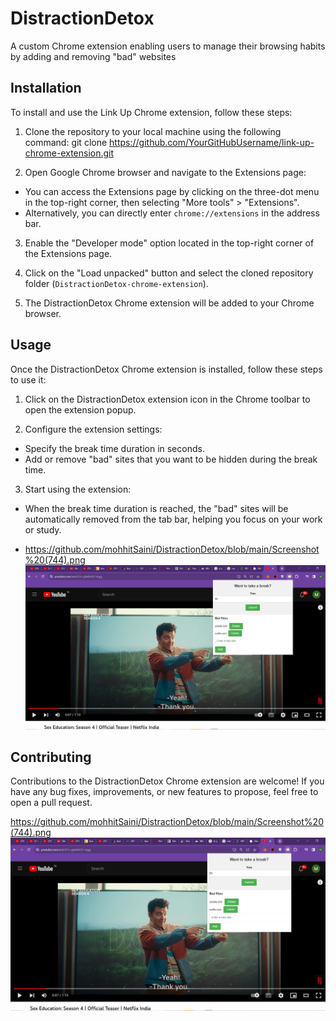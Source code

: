 # DistractionDetox
A custom Chrome extension enabling users to manage their browsing habits by adding and removing "bad" websites

## Installation

To install and use the Link Up Chrome extension, follow these steps:

1. Clone the repository to your local machine using the following command: git clone https://github.com/YourGitHubUsername/link-up-chrome-extension.git
   
2. Open Google Chrome browser and navigate to the Extensions page:
- You can access the Extensions page by clicking on the three-dot menu in the top-right corner, then selecting "More tools" > "Extensions".
- Alternatively, you can directly enter `chrome://extensions` in the address bar.

3. Enable the "Developer mode" option located in the top-right corner of the Extensions page.

4. Click on the "Load unpacked" button and select the cloned repository folder (`DistractionDetox-chrome-extension`).

5. The DistractionDetox Chrome extension will be added to your Chrome browser.

## Usage

Once the DistractionDetox  Chrome extension is installed, follow these steps to use it:

1. Click on the DistractionDetox  extension icon in the Chrome toolbar to open the extension popup.

2. Configure the extension settings:
- Specify the break time duration in seconds.
- Add or remove "bad" sites that you want to be hidden during the break time.

3. Start using the extension:
- When the break time duration is reached, the "bad" sites will be automatically removed from the tab bar, helping you focus on your work or study.

-  https://github.com/mohhitSaini/DistractionDetox/blob/main/Screenshot%20(744).png
![Alt Text](https://github.com/mohhitSaini/DistractionDetox/blob/main/Screenshot%20(744).png)



## Contributing

Contributions to the DistractionDetox  Chrome extension are welcome! If you have any bug fixes, improvements, or new features to propose, feel free to open a pull request.

https://github.com/mohhitSaini/DistractionDetox/blob/main/Screenshot%20(744).png
![Alt Text](https://github.com/mohhitSaini/DistractionDetox/blob/main/Screenshot%20(744).png)
